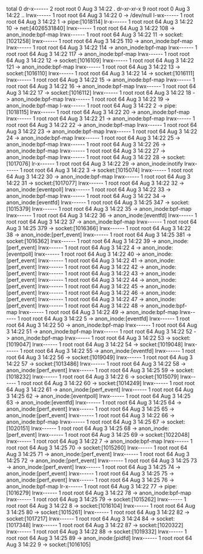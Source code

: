 total 0
dr-x------ 2 root root  0 Aug  3 14:22 .
dr-xr-xr-x 9 root root  0 Aug  3 14:22 ..
lrwx------ 1 root root 64 Aug  3 14:22 0 -> /dev/null
l-wx------ 1 root root 64 Aug  3 14:22 1 -> pipe:[1018114]
lr-x------ 1 root root 64 Aug  3 14:22 10 -> net:[4026531840]
lrwx------ 1 root root 64 Aug  3 14:22 108 -> anon_inode:bpf-map
lrwx------ 1 root root 64 Aug  3 14:22 11 -> socket:[1021258]
lrwx------ 1 root root 64 Aug  3 14:25 110 -> anon_inode:bpf-map
lrwx------ 1 root root 64 Aug  3 14:22 114 -> anon_inode:bpf-map
lrwx------ 1 root root 64 Aug  3 14:22 117 -> anon_inode:bpf-map
lrwx------ 1 root root 64 Aug  3 14:22 12 -> socket:[1016109]
lrwx------ 1 root root 64 Aug  3 14:22 121 -> anon_inode:bpf-map
lrwx------ 1 root root 64 Aug  3 14:22 13 -> socket:[1016110]
lrwx------ 1 root root 64 Aug  3 14:22 14 -> socket:[1016111]
lrwx------ 1 root root 64 Aug  3 14:22 15 -> anon_inode:bpf-map
lrwx------ 1 root root 64 Aug  3 14:22 16 -> anon_inode:bpf-map
lrwx------ 1 root root 64 Aug  3 14:22 17 -> socket:[1016112]
lrwx------ 1 root root 64 Aug  3 14:22 18 -> anon_inode:bpf-map
lrwx------ 1 root root 64 Aug  3 14:22 19 -> anon_inode:bpf-map
l-wx------ 1 root root 64 Aug  3 14:22 2 -> pipe:[1018115]
lrwx------ 1 root root 64 Aug  3 14:22 20 -> anon_inode:bpf-map
lrwx------ 1 root root 64 Aug  3 14:22 21 -> anon_inode:bpf-map
lrwx------ 1 root root 64 Aug  3 14:22 22 -> anon_inode:bpf-map
lrwx------ 1 root root 64 Aug  3 14:22 23 -> anon_inode:bpf-map
lrwx------ 1 root root 64 Aug  3 14:22 24 -> anon_inode:bpf-map
lrwx------ 1 root root 64 Aug  3 14:22 25 -> anon_inode:bpf-map
lrwx------ 1 root root 64 Aug  3 14:22 26 -> anon_inode:bpf-map
lrwx------ 1 root root 64 Aug  3 14:22 27 -> anon_inode:bpf-map
lrwx------ 1 root root 64 Aug  3 14:22 28 -> socket:[1017076]
lr-x------ 1 root root 64 Aug  3 14:22 29 -> anon_inode:inotify
lrwx------ 1 root root 64 Aug  3 14:22 3 -> socket:[1015074]
lrwx------ 1 root root 64 Aug  3 14:22 30 -> anon_inode:bpf-map
lrwx------ 1 root root 64 Aug  3 14:22 31 -> socket:[1017077]
lrwx------ 1 root root 64 Aug  3 14:22 32 -> anon_inode:[eventpoll]
lrwx------ 1 root root 64 Aug  3 14:22 33 -> anon_inode:bpf-map
lrwx------ 1 root root 64 Aug  3 14:22 34 -> anon_inode:[eventfd]
lrwx------ 1 root root 64 Aug  3 14:25 347 -> socket:[1015379]
lrwx------ 1 root root 64 Aug  3 14:22 35 -> anon_inode:bpf-map
lrwx------ 1 root root 64 Aug  3 14:22 36 -> anon_inode:[eventfd]
lrwx------ 1 root root 64 Aug  3 14:22 37 -> anon_inode:bpf-map
lrwx------ 1 root root 64 Aug  3 14:25 379 -> socket:[1016366]
lrwx------ 1 root root 64 Aug  3 14:22 38 -> anon_inode:[perf_event]
lrwx------ 1 root root 64 Aug  3 14:25 381 -> socket:[1016362]
lrwx------ 1 root root 64 Aug  3 14:22 39 -> anon_inode:[perf_event]
lrwx------ 1 root root 64 Aug  3 14:22 4 -> anon_inode:[eventpoll]
lrwx------ 1 root root 64 Aug  3 14:22 40 -> anon_inode:[perf_event]
lrwx------ 1 root root 64 Aug  3 14:22 41 -> anon_inode:[perf_event]
lrwx------ 1 root root 64 Aug  3 14:22 42 -> anon_inode:[perf_event]
lrwx------ 1 root root 64 Aug  3 14:22 43 -> anon_inode:[perf_event]
lrwx------ 1 root root 64 Aug  3 14:22 44 -> anon_inode:[perf_event]
lrwx------ 1 root root 64 Aug  3 14:22 45 -> anon_inode:[perf_event]
lrwx------ 1 root root 64 Aug  3 14:22 46 -> anon_inode:[perf_event]
lrwx------ 1 root root 64 Aug  3 14:22 47 -> anon_inode:[perf_event]
lrwx------ 1 root root 64 Aug  3 14:22 48 -> anon_inode:bpf-map
lrwx------ 1 root root 64 Aug  3 14:22 49 -> anon_inode:bpf-map
lrwx------ 1 root root 64 Aug  3 14:22 5 -> anon_inode:[eventfd]
lrwx------ 1 root root 64 Aug  3 14:22 50 -> anon_inode:bpf-map
lrwx------ 1 root root 64 Aug  3 14:22 51 -> anon_inode:bpf-map
lrwx------ 1 root root 64 Aug  3 14:22 52 -> anon_inode:bpf-map
lrwx------ 1 root root 64 Aug  3 14:22 53 -> socket:[1019047]
lrwx------ 1 root root 64 Aug  3 14:22 54 -> socket:[1019048]
lrwx------ 1 root root 64 Aug  3 14:22 55 -> anon_inode:[eventfd]
lrwx------ 1 root root 64 Aug  3 14:22 56 -> socket:[1019049]
lrwx------ 1 root root 64 Aug  3 14:22 57 -> socket:[1013486]
lrwx------ 1 root root 64 Aug  3 14:22 58 -> anon_inode:[perf_event]
lrwx------ 1 root root 64 Aug  3 14:25 59 -> socket:[1018232]
lrwx------ 1 root root 64 Aug  3 14:22 6 -> socket:[1015079]
lrwx------ 1 root root 64 Aug  3 14:22 60 -> socket:[1014249]
lrwx------ 1 root root 64 Aug  3 14:22 61 -> anon_inode:[perf_event]
lrwx------ 1 root root 64 Aug  3 14:25 62 -> anon_inode:[eventpoll]
lrwx------ 1 root root 64 Aug  3 14:25 63 -> anon_inode:[eventfd]
lrwx------ 1 root root 64 Aug  3 14:25 64 -> anon_inode:[perf_event]
lrwx------ 1 root root 64 Aug  3 14:25 65 -> anon_inode:[perf_event]
lrwx------ 1 root root 64 Aug  3 14:22 66 -> anon_inode:bpf-map
lrwx------ 1 root root 64 Aug  3 14:25 67 -> socket:[1020151]
lrwx------ 1 root root 64 Aug  3 14:25 68 -> anon_inode:[perf_event]
lrwx------ 1 root root 64 Aug  3 14:25 69 -> socket:[1022048]
lrwx------ 1 root root 64 Aug  3 14:22 7 -> anon_inode:bpf-map
lrwx------ 1 root root 64 Aug  3 14:25 70 -> socket:[1015260]
lrwx------ 1 root root 64 Aug  3 14:25 71 -> anon_inode:[perf_event]
lrwx------ 1 root root 64 Aug  3 14:25 72 -> anon_inode:[perf_event]
lrwx------ 1 root root 64 Aug  3 14:25 73 -> anon_inode:[perf_event]
lrwx------ 1 root root 64 Aug  3 14:25 74 -> anon_inode:[perf_event]
lrwx------ 1 root root 64 Aug  3 14:25 75 -> anon_inode:[perf_event]
lrwx------ 1 root root 64 Aug  3 14:25 76 -> anon_inode:bpf-map
lr-x------ 1 root root 64 Aug  3 14:22 77 -> pipe:[1016279]
lrwx------ 1 root root 64 Aug  3 14:22 78 -> anon_inode:bpf-map
lrwx------ 1 root root 64 Aug  3 14:25 79 -> socket:[1015262]
lrwx------ 1 root root 64 Aug  3 14:22 8 -> socket:[1016104]
lrwx------ 1 root root 64 Aug  3 14:25 80 -> socket:[1015261]
lrwx------ 1 root root 64 Aug  3 14:22 82 -> socket:[1017217]
lrwx------ 1 root root 64 Aug  3 14:24 84 -> socket:[1017348]
lrwx------ 1 root root 64 Aug  3 14:22 87 -> socket:[1020322]
lrwx------ 1 root root 64 Aug  3 14:22 88 -> socket:[1019332]
lrwx------ 1 root root 64 Aug  3 14:25 89 -> anon_inode:[pidfd]
lrwx------ 1 root root 64 Aug  3 14:22 9 -> socket:[1016105]
